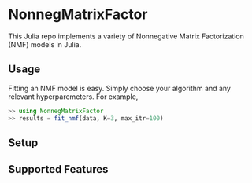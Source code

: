 # NonnegMatrixFactor

This Julia repo implements a variety of Nonnegative Matrix Factorization (NMF) models in Julia.

## Usage

Fitting an NMF model is easy. Simply choose your algorithm and any relevant hyperparemeters. For example,

```julia
>> using NonnegMatrixFactor
>> results = fit_nmf(data, K=3, max_itr=100)
```

## Setup

## Supported Features
